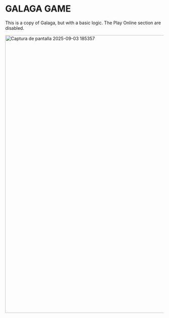 # GALAGA GAME 

This is a copy of Galaga, but with a basic logic. The Play Online section are disabled.

<img width="1904" height="882" alt="Captura de pantalla 2025-09-03 185357" src="https://github.com/user-attachments/assets/b52b4993-a36a-40bc-83de-15f80c2eabd0" />
